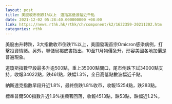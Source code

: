 ```yaml
---
layout: post
title: 美股收市倒跌1%以上　道指高低波幅近千點
date: 2021-12-02 05:28:40.000000000 +08:00
link: https://news.rthk.hk/rthk/ch/component/k2/1622359-20211202.htm
categories: rthk
---
```


美股由升轉跌，3大指數收市倒跌1%以上，美國發現首宗Omicron感染病例，打擊投資情緒。另外，聯儲局褐皮書指出，10至11月物價急升，形容美國各地加價是普遍現象。

道瓊斯指數早段最多升逾500點，重上35000點關口，尾市倒跌下試34000點支持，收報34022點，跌461點，跌幅1.3%，全日高低點數波幅近千點。

納斯達克指數早段升近1.8%，最終倒跌1.8%收市，收報15254點，跌283點。

標準普爾500指數升近1.9%後顯著回落，收報4513點，跌53點，跌幅近1.2%。
